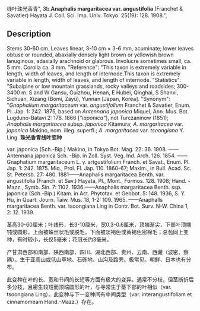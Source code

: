 线叶珠光香青",
3b.**Anaphalis margaritacea var. angustifolia** (Franchet & Savatier) Hayata J. Coll. Sci. Imp. Univ. Tokyo. 25(19): 128. 1908.",

## Description
Stems 30-60 cm. Leaves linear, 3-10 cm × 3-6 mm, acuminate; lower leaves obtuse or rounded, abaxially densely light brown or yellowish brown lanuginous, adaxially arachnoid or glabrous. Involucre sometimes small, ca. 5 mm. Corolla ca. 3 mm.
  "Reference": "This taxon is extremely variable in length, width of leaves, and length of internode.This taxon is extremely variable in length, width of leaves, and length of internode.
  "Statistics": "Subalpine or low mountain grasslands, rocky valleys and roadsides; 300-3400 m. S and W Gansu, Guizhou, Henan, E Hubei, Qinghai, S Shanxi, Sichuan, Xizang (Bomi, Zayü), Yunnan [Japan, Korea].
  "Synonym": "*Gnaphalium margaritaceum* var. *angustifolium* Franchet &amp; Savatier, Enum. Pl. Jap. 1: 242. 1875, based on *Antennaria japonica* Miquel, Ann. Mus. Bot. Lugduno-Batavi 2: 178. 1866 [*\"iaponica\"*], not Turczaninow (1851); *Anaphalis margaritacea* subsp. *japonica* Kitamura; *A. margaritacea* var. *japonica* Makino, nom. illeg. superfl.; *A. margaritacea* var. *tsoongiana* Y. Ling.
**珠光香青线叶变种**

var. japonica (Sch.-Bip.) Makino, in Tokyo Bot. Mag. 22: 36. 1908. ——Antennaria japonica Sch. -Bip. in Zoll. Syst. Veg. Ind. Arch. 126. 1854. ——Gnaphatium margaritaceum L. γ. artgustifolium Franch. et Savat., Enum. Pl. Jap. 1: 242. 1875. Miq., Prol. Fl. Jap. 110. 1860-67; Maxim., in Bull. Acad. Sc. St. Petersb. 27: 480. 1881——Anaphalis margaritacea Benth. var. angustifolia (Franch. et Sav.) Hayata, Pl., Mont., Formos. 128. 1908; Hand. -Mazz., Symb. Sin. 7: 1102. 1936.——Anaphalis margaritacea Benth. ssp. japonica (Sch.-Bip.) Kitam. in Act. Phytotax. et Geobot. 5: 148. 1936, S. Y. Hu, in Quart. Journ. Taiw. Mus. 18, 1-2: 109. 1965. ——Anaphalls margaritacea Benth. var. tsoongiana Ling in Contr. Bot. Surv. N-W. China 1, 2: 12. 1939.

茎高30-60厘米；叶线形，长3-10厘米，宽0.3-0.6厘米，顶端渐尖，下部叶顶端钝或圆形，上面被蛛丝状毛或脱毛，下面被淡褐色或黄褐色密棉毛；总苞同上变种，有时较小，长仅5毫米；花冠长约3毫米。

产甘肃西部和南部、陕西南部、四川、湖北西部、贵州、云南、西藏（波密、察隅）。生于亚高山或低山草地、石砾地、山沟及路旁。极常见。朝鲜、日本也有分布。

此变种在叶的长、宽和节间的长短等方面有极大的变异。通常不分枝，但茎断折后多分枝，且密生较短而顶端圆形的叶，与寻常生于茎下部的叶相似（var. tsoongiana Ling）。此变种与下一变种间有中间类型（var. interangustifoliam et  cinnamomeam Hand.-Mazz.）存在。
